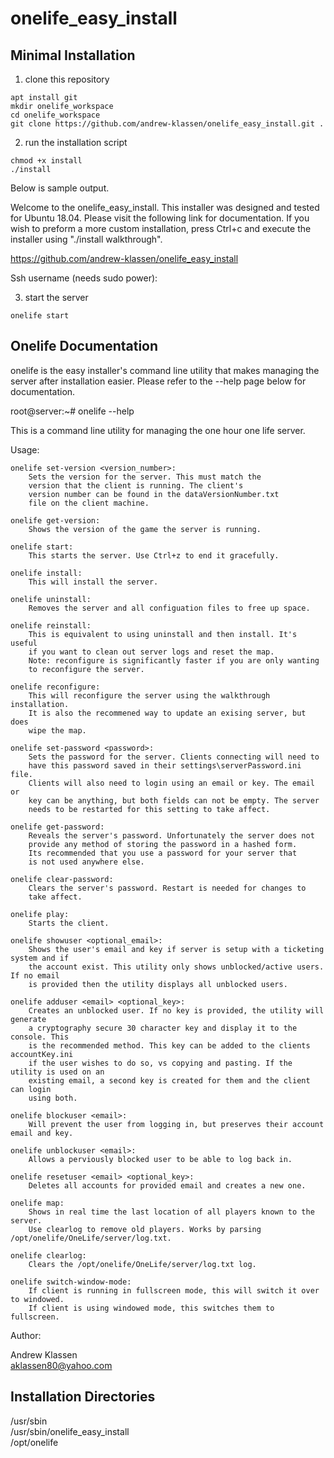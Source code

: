 # onelife_easy_install
## Minimal Installation

1. clone this repository

```
apt install git
mkdir onelife_workspace
cd onelife_workspace
git clone https://github.com/andrew-klassen/onelife_easy_install.git .
```

2. run the installation script

```
chmod +x install
./install
```

Below is sample output.

Welcome to the onelife_easy_install. This installer was designed
and tested for Ubuntu 18.04. Please visit the following link
for documentation. If you wish to preform a more custom installation,
press Ctrl+c and execute the installer using "./install walkthrough".

https://github.com/andrew-klassen/onelife_easy_install

Ssh username (needs sudo power):

3. start the server

```
onelife start
```

## Onelife Documentation

onelife is the easy installer's command line utility that makes managing the   
server after installation easier. Please refer to the --help page below for  
documentation.

root@server:~# onelife --help

This is a command line utility for managing the one hour one life server.

Usage:

	onelife set-version <version_number>:
		Sets the version for the server. This must match the
		version that the client is running. The client's
		version number can be found in the dataVersionNumber.txt
		file on the client machine.

	onelife get-version:
		Shows the version of the game the server is running.

	onelife start:
		This starts the server. Use Ctrl+z to end it gracefully.

	onelife install:
		This will install the server.

	onelife uninstall:
		Removes the server and all configuation files to free up space.

	onelife reinstall:
		This is equivalent to using uninstall and then install. It's useful
		if you want to clean out server logs and reset the map.
		Note: reconfigure is significantly faster if you are only wanting
		to reconfigure the server.

	onelife reconfigure:
		This will reconfigure the server using the walkthrough installation.
		It is also the recommened way to update an exising server, but does
		wipe the map.

	onelife set-password <password>:
		Sets the password for the server. Clients connecting will need to
		have this password saved in their settings\serverPassword.ini file.
		Clients will also need to login using an email or key. The email or
		key can be anything, but both fields can not be empty. The server 
		needs to be restarted for this setting to take affect.

	onelife get-password:
		Reveals the server's password. Unfortunately the server does not
		provide any method of storing the password in a hashed form.
		Its recommended that you use a password for your server that
		is not used anywhere else.

	onelife clear-password:
		Clears the server's password. Restart is needed for changes to
		take affect.

	onelife play:
		Starts the client.

	onelife showuser <optional_email>:
		Shows the user's email and key if server is setup with a ticketing system and if
		the account exist. This utility only shows unblocked/active users. If no email
		is provided then the utility displays all unblocked users.

	onelife adduser <email> <optional_key>:
		Creates an unblocked user. If no key is provided, the utility will generate
		a cryptography secure 30 character key and display it to the console. This
		is the recommended method. This key can be added to the clients accountKey.ini
 		if the user wishes to do so, vs copying and pasting. If the utility is used on an
		existing email, a second key is created for them and the client can login
		using both.

	onelife blockuser <email>:
		Will prevent the user from logging in, but preserves their account email and key.

	onelife unblockuser <email>:
		Allows a perviously blocked user to be able to log back in.

	onelife resetuser <email> <optional_key>:
		Deletes all accounts for provided email and creates a new one.

	onelife map:
		Shows in real time the last location of all players known to the server.
		Use clearlog to remove old players. Works by parsing /opt/onelife/OneLife/server/log.txt.

	onelife clearlog:
		Clears the /opt/onelife/OneLife/server/log.txt log.

	onelife switch-window-mode:
		If client is running in fullscreen mode, this will switch it over to windowed.
		If client is using windowed mode, this switches them to fullscreen.

Author:

Andrew Klassen  
aklassen80@yahoo.com  

## Installation Directories

/usr/sbin  
/usr/sbin/onelife_easy_install  
/opt/onelife  
